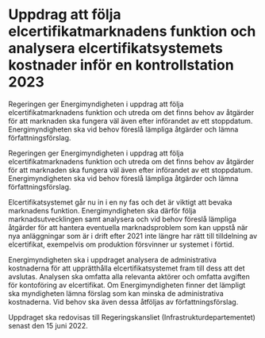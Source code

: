 # Uppdrag att följa elcertifikatmarknadens funktion och analysera elcertifikatsystemets kostnader inför en kontrollstation 2023

Regeringen ger Energimyndigheten i uppdrag att följa elcertifikatmarknadens funktion och utreda om det finns behov av åtgärder för att marknaden ska fungera väl även efter införandet av ett stoppdatum. Energimyndigheten ska vid behov föreslå lämpliga åtgärder och lämna författningsförslag.

Regeringen ger Energimyndigheten i uppdrag att följa elcertifikatmarknadens funktion och utreda om det finns behov av åtgärder för att marknaden ska fungera väl även efter införandet av ett stoppdatum. Energimyndigheten ska vid behov föreslå lämpliga åtgärder och lämna författningsförslag.

Elcertifikatsystemet går nu in i en ny fas och det är viktigt att bevaka marknadens funktion. Energimyndigheten ska därför följa marknadsutvecklingen samt analysera och vid behov föreslå lämpliga åtgärder för att hantera eventuella marknadsproblem som kan uppstå när nya anläggningar som är i drift efter 2021 inte längre har rätt till tilldelning av elcertifikat, exempelvis om produktion försvinner ur systemet i förtid.

Energimyndigheten ska i uppdraget analysera de administrativa kostnaderna för att upprätthålla elcertifikatsystemet fram till dess att det avslutas. Analysen ska omfatta alla relevanta aktörer och omfatta avgiften för kontoföring av elcertifikat. Om Energimyndigheten finner det lämpligt ska myndigheten lämna förslag som kan minska de administrativa kostnaderna. Vid behov ska även dessa åtföljas av författningsförslag.

Uppdraget ska redovisas till Regeringskansliet (Infrastrukturdepartementet) senast den 15 juni 2022.
